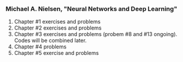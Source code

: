 ### Michael A. Nielsen, "Neural Networks and Deep Learning"
  1. Chapter #1 exercises and problems
  2. Chapter #2 exercises and problems
  3. Chapter #3 exercises and problems (probem #8 and #13 ongoing). Codes will be combined later.
  4. Chapter #4 problems
  5. Chapter #5 exercise and problems
